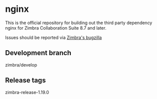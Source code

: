 # nginx

This is the official repository for building out the third party dependency nginx for Zimbra Collaboration Suite 8.7 and later.

Issues should be reported via [Zimbra's bugzilla](https://bugzilla.zimbra.com)

## Development branch
zimbra/develop

## Release tags
zimbra-release-1.19.0
